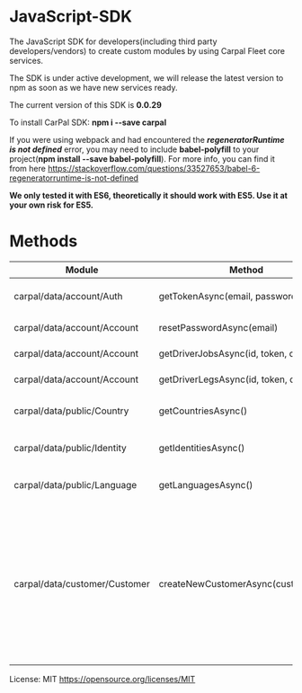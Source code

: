 # JavaScript-SDK
The JavaScript SDK for developers(including third party developers/vendors) to create custom modules by using Carpal Fleet core services.

The SDK is under active development, we will release the latest version to npm as soon as we have new services ready.

The current version of this SDK is **0.0.29**

To install CarPal SDK: **npm i --save carpal**

If you were using webpack and had encountered the ***regeneratorRuntime is not defined*** error, you may need to include **babel-polyfill** to your project(**npm install --save babel-polyfill**). For more info, you can find it from here https://stackoverflow.com/questions/33527653/babel-6-regeneratorruntime-is-not-defined

**We only tested it with ES6, theoretically it should work with ES5. Use it at your own risk for ES5.**

# Methods

| Module                        | Method                                | Description                                                          |
| ----------------------------- |---------------------------------------| ---------------------------------------------------------------------|
| carpal/data/account/Auth      | getTokenAsync(email, password)        | This returns the both access token and refresh token                 |
| carpal/data/account/Account   | resetPasswordAsync(email)             | This will call the email service to send out a link                  |
| carpal/data/account/Account   | getDriverJobsAsync(id, token, date)   | This returns list of a driver's jobs for given date                  |
| carpal/data/account/Account   | getDriverLegsAsync(id, token, date)   | This returns list of a driver's legs for given date                  |
| carpal/data/public/Country    | getCountriesAsync()                   | This returns list of countries available for carpal services         |
| carpal/data/public/Identity   | getIdentitiesAsync()                  | This returns list of identities(cities) available for carpal services|
| carpal/data/public/Language   | getLanguagesAsync()                   | This returns list of languages supported by carpal system            |
| carpal/data/customer/Customer   | createNewCustomerAsync(customerObj) | This returns true/false for registration result. The **customerObj** payload example" {email:'xxx@example.com', password: '123456', firstName:'John', lastName:'Lennon', phone:'+6512345678', birthday:'d-m-y', identityId:1, coName:'ABC Pte ltd', coPhone:'+6512345678', coVatNo:'xxxxxx'}            |


License: MIT https://opensource.org/licenses/MIT
